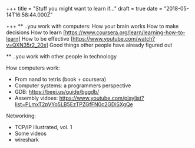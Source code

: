 
+++
title = "Stuff you might want to learn if..."
draft = true
date = "2018-05-14T16:58:44.000Z"

+++
** ..you work with computers:
How your brain works
How to make decisions
How to learn [https://www.coursera.org/learn/learning-how-to-learn]
How to be effective [https://www.youtube.com/watch?v=QXN35r2_20s]
Good things other people have already figured out

** ..you work with other people in technology

How computers work:

 * From nand to tetris (book + coursera)
 * Computer systems: a programmers perspective
 * GDB: https://beej.us/guide/bggdb/
 * Assembly vidoes:
   https://www.youtube.com/playlist?list=PLmxT2pVYo5LB5EzTPZGfFN0c2GDiSXgQe

Networking:

 * TCP/IP illustrated, vol. 1
 * Some videos
 * wireshark
